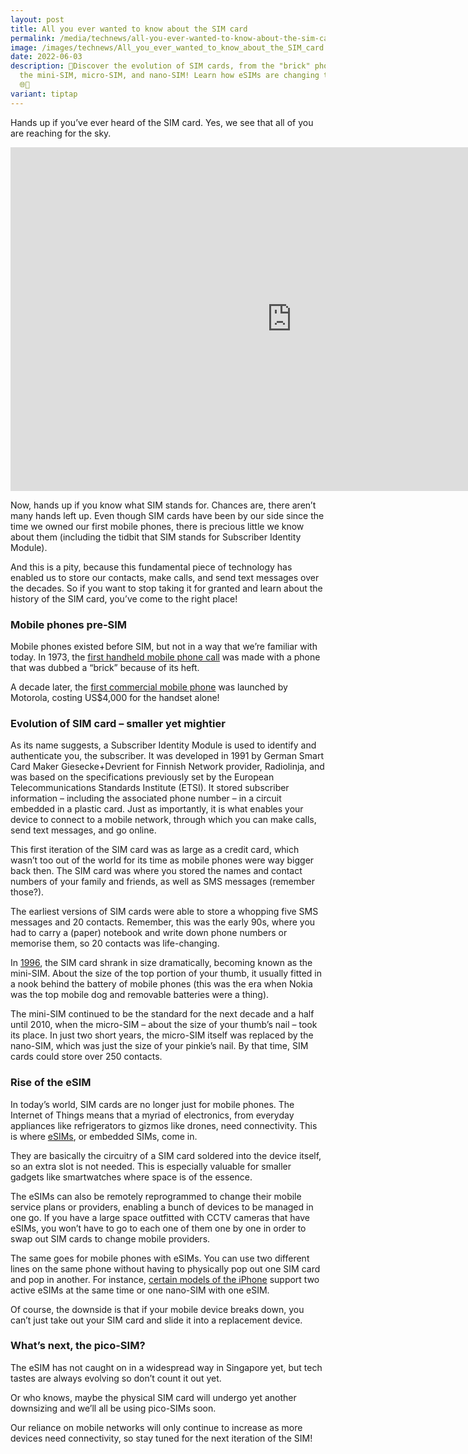 ```yaml
---
layout: post
title: All you ever wanted to know about the SIM card
permalink: /media/technews/all-you-ever-wanted-to-know-about-the-sim-card-history/
image: /images/technews/All_you_ever_wanted_to_know_about_the_SIM_card.jpg
date: 2022-06-03
description: 📱Discover the evolution of SIM cards, from the "brick" phones to
  the mini-SIM, micro-SIM, and nano-SIM! Learn how eSIMs are changing the game.
  🌐🔗
variant: tiptap
---
```

<p>Hands up if you’ve ever heard of the SIM card. Yes, we see that all of
you are reaching for the sky.</p>
<div class="iframe-wrapper">
<iframe height="550" width="900" allowfullscreen="true" frameborder="0" src="https://www.youtube.com/embed/G5wANyk3Fv0"></iframe>
</div>
<p>Now, hands up if you know what SIM stands for. Chances are, there aren’t
many hands left up. Even though SIM cards have been by our side since the
time we owned our first mobile phones, there is precious little we know
about them (including the tidbit that SIM stands for Subscriber Identity
Module).</p>
<p>And this is a pity, because this fundamental piece of technology has enabled
us to store our contacts, make calls, and send text messages over the decades.
So if you want to stop taking it for granted and learn about the history
of the SIM card, you’ve come to the right place!</p>
<h3>Mobile phones pre-SIM</h3>
<p>Mobile phones existed before SIM, but not in a way that we’re familiar
with today. In 1973, the <a href="https://www.theguardian.com/technology/2013/apr/03/mobile-phone-40th-anniversary" rel="noopener noreferrer nofollow" target="_blank">first handheld mobile phone call</a> was
made with a phone that was dubbed a “brick” because of its heft.</p>
<p>A decade later, the <a href="https://www.tigermobiles.com/evolution/#zeroPhone" rel="noopener noreferrer nofollow" target="_blank">first commercial mobile phone</a> was
launched by Motorola, costing US$4,000 for the handset alone!</p>
<h3>Evolution of SIM card – smaller yet mightier</h3>
<p>As its name suggests, a Subscriber Identity Module is used to identify
and authenticate you, the subscriber. It was developed in 1991 by German
Smart Card Maker Giesecke+Devrient for Finnish Network provider, Radiolinja,
and was based on the specifications previously set by the European Telecommunications
Standards Institute (ETSI). It stored subscriber information – including
the associated phone number – in a circuit embedded in a plastic card.
Just as importantly, it is what enables your device to connect to a mobile
network, through which you can make calls, send text messages, and go online.</p>
<p>This first iteration of the SIM card was as large as a credit card, which
wasn’t too out of the world for its time as mobile phones were way bigger
back then. The SIM card was where you stored the names and contact numbers
of your family and friends, as well as SMS messages (remember those?).</p>
<p>The earliest versions of SIM cards were able to store a whopping five
SMS messages and 20 contacts. Remember, this was the early 90s, where you
had to carry a (paper) notebook and write down phone numbers or memorise
them, so 20 contacts was life-changing.</p>
<p>In <a href="https://www.aeris.com/news/post/the-history-of-the-sim-card-where-its-going-and-where-its-been/" rel="noopener noreferrer nofollow" target="_blank">1996</a>,
the SIM card shrank in size dramatically, becoming known as the mini-SIM.
About the size of the top portion of your thumb, it usually fitted in a
nook behind the battery of mobile phones (this was the era when Nokia was
the top mobile dog and removable batteries were a thing).</p>
<p>The mini-SIM continued to be the standard for the next decade and a half
until 2010, when the micro-SIM – about the size of your thumb’s nail –
took its place. In just two short years, the micro-SIM itself was replaced
by the nano-SIM, which was just the size of your pinkie’s nail. By that
time, SIM cards could store over 250 contacts.</p>
<h3>Rise of the eSIM</h3>
<p>In today’s world, SIM cards are no longer just for mobile phones. The
Internet of Things means that a myriad of electronics, from everyday appliances
like refrigerators to gizmos like drones, need connectivity. This is where
<a href="https://sea.pcmag.com/mobile-phones/42461/what-is-an-esim-card" rel="noopener noreferrer nofollow" target="_blank">eSIMs</a>, or embedded SIMs, come in.</p>
<p>They are basically the circuitry of a SIM card soldered into the device
itself, so an extra slot is not needed. This is especially valuable for
smaller gadgets like smartwatches where space is of the essence.</p>
<p>The eSIMs can also be remotely reprogrammed to change their mobile service
plans or providers, enabling a bunch of devices to be managed in one go.
If you have a large space outfitted with CCTV cameras that have eSIMs,
you won’t have to go to each one of them one by one in order to swap out
SIM cards to change mobile providers.</p>
<p>The same goes for mobile phones with eSIMs. You can use two different
lines on the same phone without having to physically pop out one SIM card
and pop in another. For instance, <a href="https://support.apple.com/en-sg/HT209044" rel="noopener noreferrer nofollow" target="_blank">certain models of the iPhone</a> support
two active eSIMs at the same time or one nano-SIM with one eSIM.</p>
<p>Of course, the downside is that if your mobile device breaks down, you
can’t just take out your SIM card and slide it into a replacement device.</p>
<h3>What’s next, the pico-SIM?</h3>
<p>The eSIM has not caught on in a widespread way in Singapore yet, but tech
tastes are always evolving so don’t count it out yet.</p>
<p>Or who knows, maybe the physical SIM card will undergo yet another downsizing
and we’ll all be using pico-SIMs soon.</p>
<p>Our reliance on mobile networks will only continue to increase as more
devices need connectivity, so stay tuned for the next iteration of the
SIM!</p>
